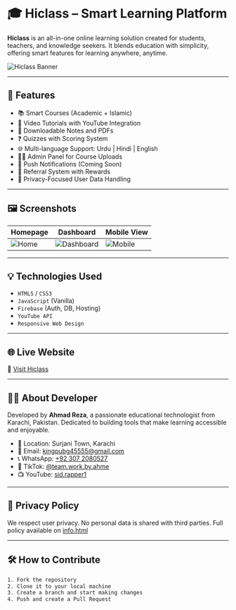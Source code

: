 # 🎓 Hiclass – Smart Learning Platform

**Hiclass** is an all-in-one online learning solution created for students, teachers, and knowledge seekers. It blends education with simplicity, offering smart features for learning anywhere, anytime.

![Hiclass Banner](banner.png)

---

## 🚀 Features

- 📚 Smart Courses (Academic + Islamic)
- 🎥 Video Tutorials with YouTube Integration
- 📖 Downloadable Notes and PDFs
- ❓ Quizzes with Scoring System
- 🌐 Multi-language Support: Urdu | Hindi | English
- 🧑‍💼 Admin Panel for Course Uploads
- 🔔 Push Notifications (Coming Soon)
- 👥 Referral System with Rewards
- 🧾 Privacy-Focused User Data Handling

---

## 🖼️ Screenshots

| Homepage | Dashboard | Mobile View |
|---------|-----------|-------------|
| ![Home](screenshots/home.png) | ![Dashboard](screenshots/dashboard.png) | ![Mobile](screenshots/mobile.png) |

---

## 💡 Technologies Used

- `HTML5` / `CSS3`
- `JavaScript` (Vanilla)
- `Firebase` (Auth, DB, Hosting)
- `YouTube API`
- `Responsive Web Design`

---

## 🌐 Live Website

🔗 [Visit Hiclass](https://ahmedraza07860.github.io/Hiclass/)

---

## 🧑‍💻 About Developer

Developed by **Ahmad Reza**, a passionate educational technologist from Karachi, Pakistan. Dedicated to building tools that make learning accessible and enjoyable.

- 📍 Location: Surjani Town, Karachi
- 📧 Email: kingpubg45555@gmail.com
- 📞 WhatsApp: [+92 307 2080527](https://wa.me/923072080527)
- 🎵 TikTok: [@team.work.by.ahme](https://tiktok.com/@team.work.by.ahme)
- 📺 YouTube: [sid.rapper1](https://www.youtube.com/@sid.rapper1)

---

## 🔐 Privacy Policy

We respect user privacy. No personal data is shared with third parties. Full policy available on [info.html](https://ahmedraza07860.github.io/Hiclass/info.html)

---

## 🛠️ How to Contribute

```bash
1. Fork the repository
2. Clone it to your local machine
3. Create a branch and start making changes
4. Push and create a Pull Request
